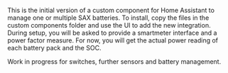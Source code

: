 This is the initial version of a custom component for Home Assistant to manage one or multiple SAX batteries.
To install, copy the files in the custom components folder and use the UI to add the new integration.
During setup, you will be asked to provide a smartmeter interface and a power factor measure.
For now, you will get the actual power reading of each battery pack and the SOC.

Work in progress for switches, further sensors and battery management.
